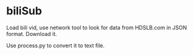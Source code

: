 # biliSub

Load bili vid, use network tool to look for data from HDSLB.com in JSON format. Download it. 

Use process.py to convert it to text file. 
